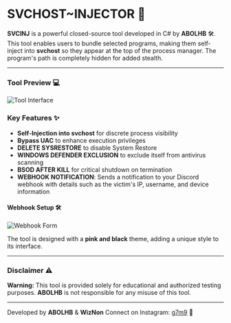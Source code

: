 # SVCHOST~INJECTOR 🚀

**SVCINJ** is a powerful closed-source tool developed in C# by **ABOLHB** 🛠️. This tool enables users to bundle selected programs, making them self-inject into **svchost** so they appear at the top of the process manager. The program's path is completely hidden for added stealth.

---

### Tool Preview 💻

![Tool Interface](https://i.ibb.co/SVZmf7f/image.png)

### Key Features ✨

- **Self-Injection into svchost** for discrete process visibility
- **Bypass UAC** to enhance execution privileges
- **DELETE SYSRESTORE** to disable System Restore
- **WINDOWS DEFENDER EXCLUSION** to exclude itself from antivirus scanning
- **BSOD AFTER KILL** for critical shutdown on termination
- **WEBHOOK NOTIFICATION**: Sends a notification to your Discord webhook with details such as the victim's IP, username, and device information

#### Webhook Setup 🛠️

![Webhook Form](https://i.ibb.co/mGxyFHL/DISCORD.png)

The tool is designed with a **pink and black** theme, adding a unique style to its interface.

---

### Disclaimer ⚠️

**Warning:** This tool is provided solely for educational and authorized testing purposes. **ABOLHB** is not responsible for any misuse of this tool.

---

Developed by **ABOLHB** & **WizNon** Connect on Instagram: [g7m9](https://instagram.com/g7m9) 📱
